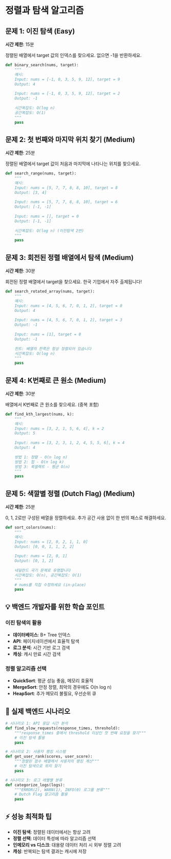 # 정렬과 탐색 알고리즘

## 문제 1: 이진 탐색 (Easy)
**시간 제한**: 15분

정렬된 배열에서 target 값의 인덱스를 찾으세요. 없으면 -1을 반환하세요.

```python
def binary_search(nums, target):
    """
    예시:
    Input: nums = [-1, 0, 3, 5, 9, 12], target = 9
    Output: 4
    
    Input: nums = [-1, 0, 3, 5, 9, 12], target = 2
    Output: -1
    
    시간복잡도: O(log n)
    공간복잡도: O(1)
    """
    pass
```

## 문제 2: 첫 번째와 마지막 위치 찾기 (Medium)
**시간 제한**: 25분

정렬된 배열에서 target 값이 처음과 마지막에 나타나는 위치를 찾으세요.

```python
def search_range(nums, target):
    """
    예시:
    Input: nums = [5, 7, 7, 8, 8, 10], target = 8
    Output: [3, 4]
    
    Input: nums = [5, 7, 7, 8, 8, 10], target = 6
    Output: [-1, -1]
    
    Input: nums = [], target = 0
    Output: [-1, -1]
    
    시간복잡도: O(log n) (이진탐색 2번)
    """
    pass
```

## 문제 3: 회전된 정렬 배열에서 탐색 (Medium)
**시간 제한**: 30분

회전된 정렬 배열에서 target을 찾으세요. 한국 기업에서 자주 출제됩니다!

```python
def search_rotated_array(nums, target):
    """
    예시:
    Input: nums = [4, 5, 6, 7, 0, 1, 2], target = 0
    Output: 4
    
    Input: nums = [4, 5, 6, 7, 0, 1, 2], target = 3
    Output: -1
    
    Input: nums = [1], target = 0
    Output: -1
    
    힌트: 배열의 한쪽은 항상 정렬되어 있습니다
    시간복잡도: O(log n)
    """
    pass
```

## 문제 4: K번째로 큰 원소 (Medium)
**시간 제한**: 30분

배열에서 K번째로 큰 원소를 찾으세요. (중복 포함)

```python
def find_kth_largest(nums, k):
    """
    예시:
    Input: nums = [3, 2, 1, 5, 6, 4], k = 2
    Output: 5
    
    Input: nums = [3, 2, 3, 1, 2, 4, 5, 5, 6], k = 4
    Output: 4
    
    방법 1: 정렬 - O(n log n)
    방법 2: 힙 - O(n log k)
    방법 3: 퀵셀렉트 - 평균 O(n)
    """
    pass
```

## 문제 5: 색깔별 정렬 (Dutch Flag) (Medium)
**시간 제한**: 25분

0, 1, 2로만 구성된 배열을 정렬하세요. 추가 공간 사용 없이 한 번의 패스로 해결하세요.

```python
def sort_colors(nums):
    """
    예시:
    Input: nums = [2, 0, 2, 1, 1, 0]
    Output: [0, 0, 1, 1, 2, 2]
    
    Input: nums = [2, 0, 1]
    Output: [0, 1, 2]
    
    네덜란드 국기 문제로 유명합니다
    시간복잡도: O(n), 공간복잡도: O(1)
    """
    # nums를 직접 수정하세요 (in-place)
    pass
```

## 💡 백엔드 개발자를 위한 학습 포인트

### 이진 탐색의 활용
- **데이터베이스**: B+ Tree 인덱스
- **API**: 페이지네이션에서 효율적 탐색
- **로그 분석**: 시간 기반 로그 검색
- **캐싱**: 캐시 만료 시간 검색

### 정렬 알고리즘 선택
- **QuickSort**: 평균 성능 좋음, 메모리 효율적
- **MergeSort**: 안정 정렬, 최악의 경우에도 O(n log n)
- **HeapSort**: 추가 메모리 불필요, 우선순위 큐

## 🔧 실제 백엔드 시나리오

```python
# 시나리오 1: API 응답 시간 분석
def find_slow_requests(response_times, threshold):
    """response_times 중에서 threshold 이상인 첫 번째 요청을 찾기"""
    # 이진 탐색 활용
    pass

# 시나리오 2: 사용자 랭킹 시스템
def get_user_rank(scores, user_score):
    """정렬된 점수 배열에서 사용자의 랭킹 계산"""
    # 이진 탐색으로 위치 찾기
    pass

# 시나리오 3: 로그 레벨별 분류
def categorize_logs(logs):
    """ERROR(2), WARN(1), INFO(0) 로그를 분류"""
    # Dutch Flag 알고리즘 활용
    pass
```

## ⚡ 성능 최적화 팁
- **이진 탐색**: 정렬된 데이터에서는 항상 고려
- **정렬 선택**: 데이터 특성에 따라 알고리즘 선택
- **인메모리 vs 디스크**: 대용량 데이터 처리 시 외부 정렬 고려
- **캐싱**: 반복되는 탐색 결과는 캐시에 저장